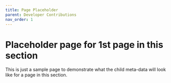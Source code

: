 ```yaml
---
title: Page Placeholder
parent: Developer Contributions
nav_order: 1
---
```


# Placeholder page for 1st page in this section

This is just a sample page to demonstrate what the child meta-data will look like
for a page in this section.
